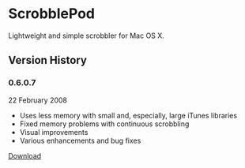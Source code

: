 # ScrobblePod

Lightweight and simple scrobbler for Mac OS X.

## Version History

### 0.6.0.7
22 February 2008

* Uses less memory with small and, especially, large iTunes libraries
* Fixed memory problems with continuous scrobbling
* Visual improvements
* Various enhancements and bug fixes

[Download][0.6.0.7]

[0.6.0.7]: http://mmrr.fi/scrobblepod/download/0.6.0.7